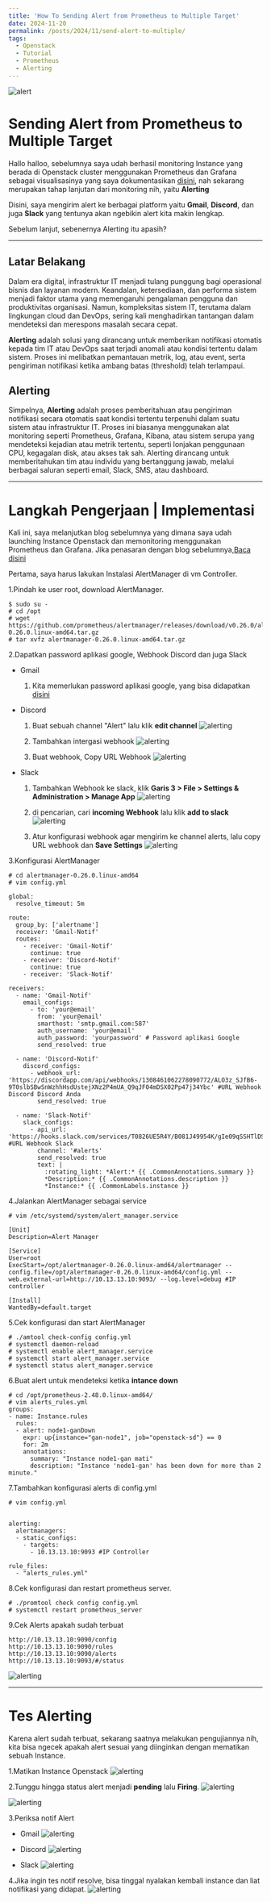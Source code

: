 ```yaml
---
title: 'How To Sending Alert from Prometheus to Multiple Target'
date: 2024-11-20
permalink: /posts/2024/11/send-alert-to-multiple/
tags:
  - Openstack
  - Tutorial
  - Prometheus
  - Alerting
---
```


![alert](/images/alert.png)

# **Sending Alert from Prometheus to Multiple Target**
Hallo halloo, sebelumnya saya udah berhasil monitoring Instance yang berada di Openstack cluster menggunakan Prometheus dan Grafana sebagai visualisasinya yang saya dokumentasikan [ disini](https://gantengjanuar.github.io//posts/2024/11/prometheus-instance-monitoring/), nah sekarang merupakan tahap lanjutan dari monitoring nih, yaitu **Alerting**

Disini, saya mengirim alert ke berbagai platform yaitu **Gmail**, **Discord**, dan juga **Slack** yang tentunya akan ngebikin alert kita makin lengkap.

Sebelum lanjut, sebenernya Alerting itu apasih?

---

## Latar Belakang
Dalam era digital, infrastruktur IT menjadi tulang punggung bagi operasional bisnis dan layanan modern. Keandalan, ketersediaan, dan performa sistem menjadi faktor utama yang memengaruhi pengalaman pengguna dan produktivitas organisasi. Namun, kompleksitas sistem IT, terutama dalam lingkungan cloud dan DevOps, sering kali menghadirkan tantangan dalam mendeteksi dan merespons masalah secara cepat.

**Alerting** adalah solusi yang dirancang untuk memberikan notifikasi otomatis kepada tim IT atau DevOps saat terjadi anomali atau kondisi tertentu dalam sistem. Proses ini melibatkan pemantauan metrik, log, atau event, serta pengiriman notifikasi ketika ambang batas (threshold) telah terlampaui.

## Alerting

Simpelnya, **Alerting** adalah proses pemberitahuan atau pengiriman notifikasi secara otomatis saat kondisi tertentu terpenuhi dalam suatu sistem atau infrastruktur IT. Proses ini biasanya menggunakan alat monitoring seperti Prometheus, Grafana, Kibana, atau sistem serupa yang mendeteksi kejadian atau metrik tertentu, seperti lonjakan penggunaan CPU, kegagalan disk, atau akses tak sah. Alerting dirancang untuk memberitahukan tim atau individu yang bertanggung jawab, melalui berbagai saluran seperti email, Slack, SMS, atau dashboard.

---

# Langkah Pengerjaan | Implementasi
Kali ini, saya melanjutkan blog sebelumnya yang dimana saya udah launching Instance Openstack dan memonitoring menggunakan Prometheus dan Grafana. Jika penasaran dengan blog sebelumnya,[Baca disini](https://gantengjanuar.github.io//posts/2024/11/prometheus-instance-monitoring/)

Pertama, saya harus lakukan Instalasi AlertManager di vm Controller.

1.Pindah ke user root, download AlertManager.
```
$ sudo su -
# cd /opt
# wget https://github.com/prometheus/alertmanager/releases/download/v0.26.0/alertmanager-0.26.0.linux-amd64.tar.gz
# tar xvfz alertmanager-0.26.0.linux-amd64.tar.gz
```
2.Dapatkan password aplikasi google, Webhook Discord dan juga Slack
* Gmail
  1. Kita memerlukan password aplikasi google, yang bisa didapatkan [disini](https://myaccount.google.com/u/0/apppasswords) 

* Discord
  1. Buat sebuah channel "Alert" lalu klik **edit channel**
  ![alerting](/images/alerting-1.png)
  
  2. Tambahkan intergasi webhook 
  ![alerting](/images/alerting-2.png)

  3. Buat webhook, Copy URL Webhook
  ![alerting](/images/alerting-3.png)

* Slack
  1. Tambahkan Webhook ke slack, klik **Garis 3 > File > Settings & Administration > Manage App**
  ![alerting](/images/alerting-5.png)

  2. di pencarian, cari **incoming Webhook** lalu klik **add to slack** 
  ![alerting](/images/alerting-4.png)

  3. Atur konfigurasi webhook agar mengirim ke channel alerts, lalu copy URL webhook dan **Save Settings**
  ![alerting](/images/alerting-6.png)

3.Konfigurasi AlertManager
```
# cd alertmanager-0.26.0.linux-amd64
# vim config.yml
```

```
global:
  resolve_timeout: 5m

route:
  group_by: ['alertname']
  receiver: 'Gmail-Notif'
  routes:
    - receiver: 'Gmail-Notif'
      continue: true
    - receiver: 'Discord-Notif'
      continue: true
    - receiver: 'Slack-Notif'

receivers:
  - name: 'Gmail-Notif'
    email_configs:
      - to: 'your@email'
        from: 'your@email'
        smarthost: 'smtp.gmail.com:587'
        auth_username: 'your@email'
        auth_password: 'yourpassword' # Password aplikasi Google
        send_resolved: true

  - name: 'Discord-Notif'
    discord_configs:
      - webhook_url: 'https://discordapp.com/api/webhooks/1308461062278090772/ALO3z_SJfB6-9T0slbSBwSnWzhhHsdUstejXNz2P4mUA_Q9qJF04mDSX02Pp47j34Ybc' #URL Webhook Discord Discord Anda
        send_resolved: true

  - name: 'Slack-Notif'
    slack_configs:
      - api_url: 'https://hooks.slack.com/services/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' #URL Webhook Slack
        channel: '#alerts'
        send_resolved: true
        text: |
          :rotating_light: *Alert:* {{ .CommonAnnotations.summary }}
          *Description:* {{ .CommonAnnotations.description }}
          *Instance:* {{ .CommonLabels.instance }}
```

4.Jalankan AlertManager sebagai service     
```
# vim /etc/systemd/system/alert_manager.service
```
```
[Unit]
Description=Alert Manager

[Service]
User=root
ExecStart=/opt/alertmanager-0.26.0.linux-amd64/alertmanager --config.file=/opt/alertmanager-0.26.0.linux-amd64/config.yml --web.external-url=http://10.13.13.10:9093/ --log.level=debug #IP controller

[Install]
WantedBy=default.target
```

5.Cek konfigurasi dan start AlertManager
```
# ./amtool check-config config.yml
# systemctl daemon-reload
# systemctl enable alert_manager.service
# systemctl start alert_manager.service
# systemctl status alert_manager.service
```
6.Buat alert untuk mendeteksi ketika **intance down**
```
# cd /opt/prometheus-2.48.0.linux-amd64/
# vim alerts_rules.yml 
groups:
- name: Instance.rules
  rules:
  - alert: node1-ganDown
    expr: up{instance="gan-node1", job="openstack-sd"} == 0
    for: 2m
    annotations:
      summary: "Instance node1-gan mati"
      description: "Instance 'node1-gan' has been down for more than 2 minute."
```

7.Tambahkan konfigurasi alerts di config.yml
```
# vim config.yml
```
```

alerting:
  alertmanagers:
  - static_configs:
    - targets:
      - 10.13.13.10:9093 #IP Controller

rule_files:
  - "alerts_rules.yml"
```

8.Cek konfigurasi dan restart prometheus server.
```
# ./promtool check config config.yml
# systemctl restart prometheus_server
```

9.Cek Alerts apakah sudah terbuat
```
http://10.13.13.10:9090/config
http://10.13.13.10:9090/rules
http://10.13.13.10:9090/alerts
http://10.13.13.10:9093/#/status
```
![alerting](/images/alerting-7.png)

---

# Tes Alerting
Karena alert sudah terbuat, sekarang saatnya melakukan pengujiannya nih, kita bisa ngecek apakah alert sesuai yang diinginkan dengan mematikan sebuah Instance.

1.Matikan Instance Openstack
![alerting](/images/matiin-instance.png)

2.Tunggu hingga status alert menjadi **pending** lalu **Firing**.
![alerting](/images/matiin-instance-1.png)

![alerting](/images/matiin-instance-2.png)

3.Periksa notif Alert
  * Gmail
  ![alerting](/images/matiin-instance-3.png)

  * Discord
  ![alerting](/images/matiin-instance-4.png)

  * Slack
  ![alerting](/images/matiin-instance-5.png)

4.Jika ingin tes notif resolve, bisa tinggal nyalakan kembali instance dan liat notifikasi yang didapat.
![alerting](/images/matiin-instance-6.png)

